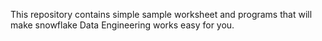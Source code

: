 This repository contains simple sample worksheet and programs that will make snowflake Data Engineering works easy for you.
